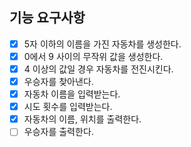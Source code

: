 ## 기능 요구사항

- [x] 5자 이하의 이름을 가진 자동차를 생성한다.
- [x] 0에서 9 사이의 무작위 값을 생성한다.
- [x] 4 이상의 값일 경우 자동차를 전진시킨다.
- [x] 우승자를 찾아낸다.
- [x] 자동차 이름을 입력받는다.
- [x] 시도 횟수를 입력받는다.
- [x] 자동차의 이름, 위치를 출력한다.
- [ ] 우승자를 출력한다.